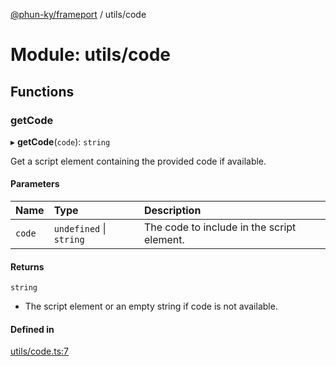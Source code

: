 [@phun-ky/frameport](../README.md) / utils/code

# Module: utils/code

## Functions

### getCode

▸ **getCode**(`code`): `string`

Get a script element containing the provided code if available.

#### Parameters

| Name | Type | Description |
| :------ | :------ | :------ |
| `code` | `undefined` \| `string` | The code to include in the script element. |

#### Returns

`string`

- The script element or an empty string if code is not available.

#### Defined in

[utils/code.ts:7](https://github.com/phun-ky/frameport/blob/main/src/utils/code.ts#L7)

